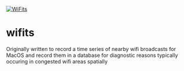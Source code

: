 [![WiFits](https://github.com/FreedomFaighter/wifi.ts/actions/workflows/build.yml/badge.svg)](https://github.com/FreedomFaighter/wifi.ts/actions/workflows/build.yml)

# wifits

Originally written to record a time series of nearby wifi broadcasts for MacOS and record them in a database for diagnostic reasons typically occuring in congested wifi areas spatially


